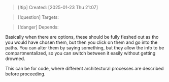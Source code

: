 
>[!tip] Created: [2025-01-23 Thu 21:07]

>[!question] Targets: 

>[!danger] Depends: 

Basically when there are options, these should be fully fleshed out as tho you would have chosen them, but then you click on them and go into the paths.  You can alter them by saying something, but they allow the info to be compartmentalized, so you can switch between it easily without getting drowned.

This can be for code, where different architectural processes are described before proceeding.